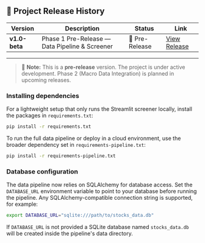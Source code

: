 ## 📢 Project Release History

| Version | Description | Status | Link |
|---|---|---|---|
| **v1.0-beta** | Phase 1 Pre-Release — Data Pipeline & Screener | 🚧 Pre-Release | [View Release](https://github.com/DataByRajesh/EquityAlphaEngine/releases/tag/v1.0-beta) |

---

> 📝 **Note:**
> This is a **pre-release** version. The project is under active development.
> Phase 2 (Macro Data Integration) is planned in upcoming releases.

### Installing dependencies

For a lightweight setup that only runs the Streamlit screener locally, install
the packages in `requirements.txt`:

```bash
pip install -r requirements.txt
```

To run the full data pipeline or deploy in a cloud environment, use the
broader dependency set in `requirements-pipeline.txt`:

```bash
pip install -r requirements-pipeline.txt
```

### Database configuration

The data pipeline now relies on SQLAlchemy for database access.  Set the
`DATABASE_URL` environment variable to point to your database before running the
pipeline.  Any SQLAlchemy-compatible connection string is supported, for
example:

```bash
export DATABASE_URL="sqlite:///path/to/stocks_data.db"
```

If `DATABASE_URL` is not provided a SQLite database named `stocks_data.db` will
be created inside the pipeline's data directory.


